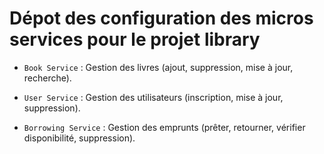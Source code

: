# Dépot des configuration des micros services pour le projet library 

- `Book Service` : Gestion des livres (ajout, suppression, mise à jour, recherche).

- `User Service` : Gestion des utilisateurs (inscription, mise à jour, suppression).

- `Borrowing Service` : Gestion des emprunts (prêter, retourner, vérifier disponibilité, suppression).
